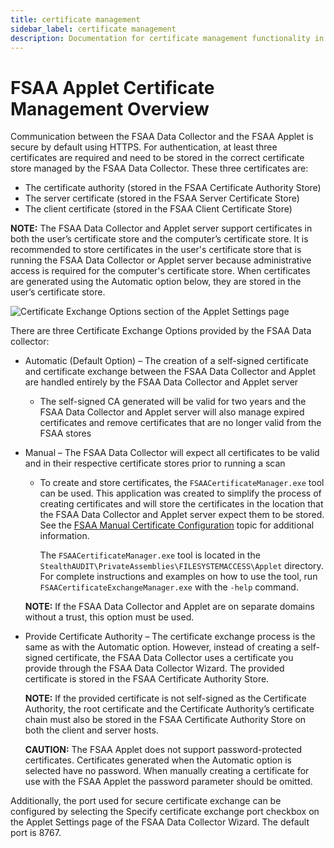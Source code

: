 ```yaml
---
title: certificate management
sidebar_label: certificate management
description: Documentation for certificate management functionality in Access Analyzer including configuration and usage information.
---
```


# FSAA Applet Certificate Management Overview

Communication between the FSAA Data Collector and the FSAA Applet is secure by default using HTTPS.
For authentication, at least three certificates are required and need to be stored in the correct
certificate store managed by the FSAA Data Collector. These three certificates are:

- The certificate authority (stored in the FSAA Certificate Authority Store)
- The server certificate (stored in the FSAA Server Certificate Store)
- The client certificate (stored in the FSAA Client Certificate Store)

**NOTE:** The FSAA Data Collector and Applet server support certificates in both the user’s
certificate store and the computer’s certificate store. It is recommended to store certificates in
the user's certificate store that is running the FSAA Data Collector or Applet server because
administrative access is required for the computer's certificate store. When certificates are
generated using the Automatic option below, they are stored in the user’s certificate store.

![Certificate Exchange Options section of the Applet Settings page](/img/product_docs/accessanalyzer/admin/datacollector/fsaa/appletsettingscertificateexchangeoptions.webp)

There are three Certificate Exchange Options provided by the FSAA Data collector:

- Automatic (Default Option) – The creation of a self-signed certificate and certificate exchange
  between the FSAA Data Collector and Applet are handled entirely by the FSAA Data Collector and
  Applet server

  - The self-signed CA generated will be valid for two years and the FSAA Data Collector and
    Applet server will also manage expired certificates and remove certificates that are no longer
    valid from the FSAA stores

- Manual – The FSAA Data Collector will expect all certificates to be valid and in their respective
  certificate stores prior to running a scan

  - To create and store certificates, the `FSAACertificateManager.exe` tool can be used. This
    application was created to simplify the process of creating certificates and will store the
    certificates in the location that the FSAA Data Collector and Applet server expect them to be
    stored. See the [FSAA Manual Certificate Configuration](/docs/accessanalyzer/12.0/data-collection/fsaa/manual-certificate.md) topic for
    additional information.

    The `FSAACertificateManager.exe` tool is located in the
    `StealthAUDIT\PrivateAssemblies\FILESYSTEMACCESS\Applet` directory. For complete
    instructions and examples on how to use the tool, run `FSAACertificateExchangeManager.exe`
    with the `-help` command.

  **NOTE:** If the FSAA Data Collector and Applet are on separate domains without a trust, this
  option must be used.

- Provide Certificate Authority – The certificate exchange process is the same as with the Automatic
  option. However, instead of creating a self-signed certificate, the FSAA Data Collector uses a
  certificate you provide through the FSAA Data Collector Wizard. The provided certificate is stored
  in the FSAA Certificate Authority Store.

  **NOTE:** If the provided certificate is not self-signed as the Certificate Authority, the root
  certificate and the Certificate Authority’s certificate chain must also be stored in the FSAA
  Certificate Authority Store on both the client and server hosts.

  **CAUTION:** The FSAA Applet does not support password-protected certificates. Certificates
  generated when the Automatic option is selected have no password. When manually creating a
  certificate for use with the FSAA Applet the password parameter should be omitted.

Additionally, the port used for secure certificate exchange can be configured by selecting the
Specify certificate exchange port checkbox on the Applet Settings page of the FSAA Data Collector
Wizard. The default port is 8767.
